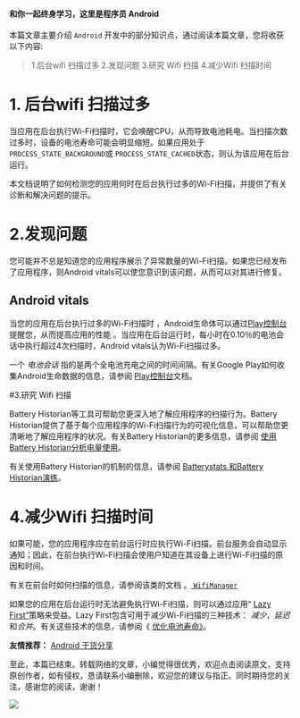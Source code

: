 #### 和你一起终身学习，这里是程序员 Android

本篇文章主要介绍 `Android` 开发中的部分知识点，通过阅读本篇文章，您将收获以下内容:
 >1.后台wifi 扫描过多
>2.发现问题
>3.研究 Wifi 扫描
>4.减少Wifi 扫描时间


# 1. 后台wifi 扫描过多

当应用在后台执行Wi-Fi扫描时，它会唤醒CPU，从而导致电池耗电。当扫描次数过多时，设备的电池寿命可能会明显缩短。如果应用处于`PROCESS_STATE_BACKGROUND`或 `PROCESS_STATE_CACHED`状态，则认为该应用在后台运行。

本文档说明了如何检测您的应用何时在后台执行过多的Wi-Fi扫描，并提供了有关诊断和解决问题的提示。

# 2.发现问题

您可能并不总是知道您的应用程序展示了异常数量的Wi-Fi扫描。如果您已经发布了应用程序，则Android vitals可以使您意识到该问题，从而可以对其进行修复。
## Android vitals

当您的应用在后台执行过多的Wi-Fi扫描时 ，Android生命体可以通过[Play控制台](https://play.google.com/apps/publish/signup/)提醒您，从而提高应用的性能 。当应用在后台运行时，每小时在0.10％的电池会话中执行超过4次扫描时，Android vitals认为Wi-Fi扫描过多。

一个 *电池会话* 指的是两个全电池充电之间的时间间隔。有关Google Play如何收集Android生命数据的信息，请参阅 [Play控制台](https://support.google.com/googleplay/android-developer/answer/7385505)文档。

#3.研究 Wifi 扫描

Battery Historian等工具可帮助您更深入地了解应用程序的扫描行为。Battery Historian提供了基于每个应用程序的Wi-Fi扫描行为的可视化信息，可以帮助您更清晰地了解应用程序的状况。有关Battery Historian的更多信息，请参阅 [使用Battery Historian分析电量使用](https://developer.android.google.cn/topic/performance/power/battery-historian.html#asd)。

有关使用Battery Historian的机制的信息，请参阅 [Batterystats 和Battery Historian演练](https://developer.android.google.cn/studio/profile/battery-historian.html)。

# 4.减少Wifi 扫描时间

如果可能，您的应用程序应在前台运行时应执行Wi-Fi扫描。前台服务会自动显示通知；因此，在前台执行Wi-Fi扫描会使用户知道在其设备上进行Wi-Fi扫描的原因和时间。

有关在前台时如何扫描的信息，请参阅该类的文档 。[ `WifiManager`](https://developer.android.google.cn/reference/android/net/wifi/WifiManager.html#startScan())

如果您的应用在后台运行时无法避免执行Wi-Fi扫描，则可以通过应用“ [Lazy First”](https://developer.android.google.cn/topic/performance/power/index.html#lazy)策略来受益。Lazy First包含可用于减少Wi-Fi扫描的三种技术： *减少*，*延迟*和*合并*。有关这些技术的信息，请参阅《 [优化电池寿命》](https://developer.android.google.cn/topic/performance/power/index.html)。




**友情推荐：**
[Android 干货分享 ](https://mp.weixin.qq.com/s/zOTO6z7bvHGhN0lhTMvR8w)

至此，本篇已结束。转载网络的文章，小编觉得很优秀，欢迎点击阅读原文，支持原创作者，如有侵权，恳请联系小编删除，欢迎您的建议与指正。同时期待您的关注，感谢您的阅读，谢谢！


![](https://upload-images.jianshu.io/upload_images/5851256-9398f7356f9c0525.png?imageMogr2/auto-orient/strip%7CimageView2/2/w/1240)
